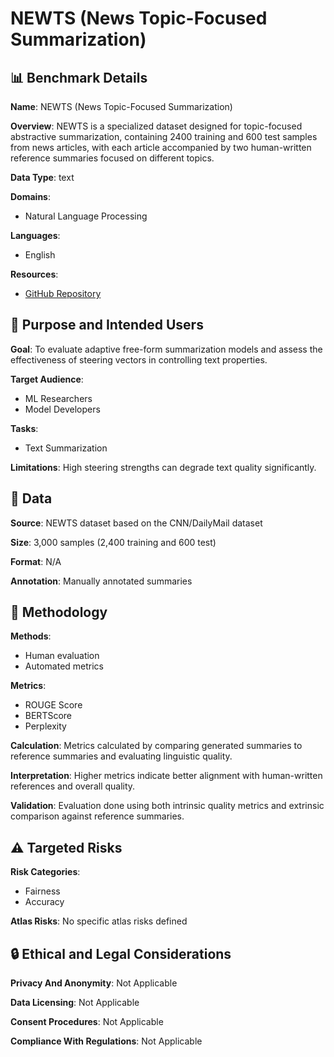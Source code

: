 # NEWTS (News Topic-Focused Summarization)

## 📊 Benchmark Details

**Name**: NEWTS (News Topic-Focused Summarization)

**Overview**: NEWTS is a specialized dataset designed for topic-focused abstractive summarization, containing 2400 training and 600 test samples from news articles, with each article accompanied by two human-written reference summaries focused on different topics.

**Data Type**: text

**Domains**:
- Natural Language Processing

**Languages**:
- English

**Resources**:
- [GitHub Repository](https://github.com/user/repo)

## 🎯 Purpose and Intended Users

**Goal**: To evaluate adaptive free-form summarization models and assess the effectiveness of steering vectors in controlling text properties.

**Target Audience**:
- ML Researchers
- Model Developers

**Tasks**:
- Text Summarization

**Limitations**: High steering strengths can degrade text quality significantly.

## 💾 Data

**Source**: NEWTS dataset based on the CNN/DailyMail dataset

**Size**: 3,000 samples (2,400 training and 600 test)

**Format**: N/A

**Annotation**: Manually annotated summaries

## 🔬 Methodology

**Methods**:
- Human evaluation
- Automated metrics

**Metrics**:
- ROUGE Score
- BERTScore
- Perplexity

**Calculation**: Metrics calculated by comparing generated summaries to reference summaries and evaluating linguistic quality.

**Interpretation**: Higher metrics indicate better alignment with human-written references and overall quality.

**Validation**: Evaluation done using both intrinsic quality metrics and extrinsic comparison against reference summaries.

## ⚠️ Targeted Risks

**Risk Categories**:
- Fairness
- Accuracy

**Atlas Risks**:
No specific atlas risks defined

## 🔒 Ethical and Legal Considerations

**Privacy And Anonymity**: Not Applicable

**Data Licensing**: Not Applicable

**Consent Procedures**: Not Applicable

**Compliance With Regulations**: Not Applicable
